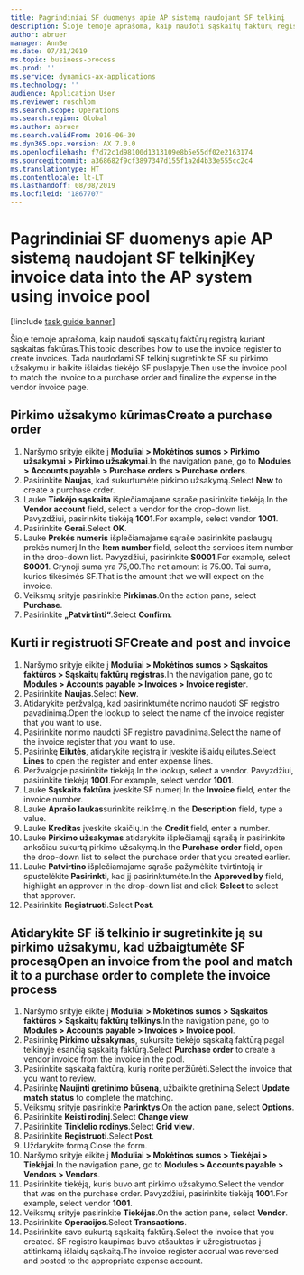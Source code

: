 ```yaml
---
title: Pagrindiniai SF duomenys apie AP sistemą naudojant SF telkinį
description: Šioje temoje aprašoma, kaip naudoti sąskaitų faktūrų registrą kuriant sąskaitas faktūras.
author: abruer
manager: AnnBe
ms.date: 07/31/2019
ms.topic: business-process
ms.prod: ''
ms.service: dynamics-ax-applications
ms.technology: ''
audience: Application User
ms.reviewer: roschlom
ms.search.scope: Operations
ms.search.region: Global
ms.author: abruer
ms.search.validFrom: 2016-06-30
ms.dyn365.ops.version: AX 7.0.0
ms.openlocfilehash: f7d72c1d98100d1313109e8b5e55df02e2163174
ms.sourcegitcommit: a368682f9cf3897347d155f1a2d4b33e555cc2c4
ms.translationtype: HT
ms.contentlocale: lt-LT
ms.lasthandoff: 08/08/2019
ms.locfileid: "1867707"
---
```

# <a name="key-invoice-data-into-the-ap-system-using-invoice-pool"></a><span data-ttu-id="c167b-103">Pagrindiniai SF duomenys apie AP sistemą naudojant SF telkinį</span><span class="sxs-lookup"><span data-stu-id="c167b-103">Key invoice data into the AP system using invoice pool</span></span>

[!include [task guide banner](../../includes/task-guide-banner.md)]

<span data-ttu-id="c167b-104">Šioje temoje aprašoma, kaip naudoti sąskaitų faktūrų registrą kuriant sąskaitas faktūras.</span><span class="sxs-lookup"><span data-stu-id="c167b-104">This topic describes how to use the invoice register to create invoices.</span></span> <span data-ttu-id="c167b-105">Tada naudodami SF telkinį sugretinkite SF su pirkimo užsakymu ir baikite išlaidas tiekėjo SF puslapyje.</span><span class="sxs-lookup"><span data-stu-id="c167b-105">Then use the invoice pool to match the invoice to a purchase order and finalize the expense in the vendor invoice page.</span></span>


## <a name="create-a-purchase-order"></a><span data-ttu-id="c167b-106">Pirkimo užsakymo kūrimas</span><span class="sxs-lookup"><span data-stu-id="c167b-106">Create a purchase order</span></span>
1. <span data-ttu-id="c167b-107">Naršymo srityje eikite į **Moduliai > Mokėtinos sumos > Pirkimo užsakymai > Pirkimo užsakymai**.</span><span class="sxs-lookup"><span data-stu-id="c167b-107">In the navigation pane, go to **Modules > Accounts payable > Purchase orders > Purchase orders**.</span></span>
2. <span data-ttu-id="c167b-108">Pasirinkite **Naujas**, kad sukurtumėte pirkimo užsakymą.</span><span class="sxs-lookup"><span data-stu-id="c167b-108">Select **New** to create a purchase order.</span></span>
3. <span data-ttu-id="c167b-109">Lauke **Tiekėjo sąskaita** išplečiamajame sąraše pasirinkite tiekėją.</span><span class="sxs-lookup"><span data-stu-id="c167b-109">In the **Vendor account** field, select a vendor for the drop-down list.</span></span> <span data-ttu-id="c167b-110">Pavyzdžiui, pasirinkite tiekėją **1001**.</span><span class="sxs-lookup"><span data-stu-id="c167b-110">For example, select vendor **1001**.</span></span>
4. <span data-ttu-id="c167b-111">Pasirinkite **Gerai**.</span><span class="sxs-lookup"><span data-stu-id="c167b-111">Select **OK**.</span></span>
5. <span data-ttu-id="c167b-112">Lauke **Prekės numeris** išplečiamajame sąraše pasirinkite paslaugų prekės numerį.</span><span class="sxs-lookup"><span data-stu-id="c167b-112">In the **Item number** field, select the services item number in the drop-down list.</span></span> <span data-ttu-id="c167b-113">Pavyzdžiui, pasirinkite **S0001**.</span><span class="sxs-lookup"><span data-stu-id="c167b-113">For example, select **S0001**.</span></span> <span data-ttu-id="c167b-114">Grynoji suma yra 75,00.</span><span class="sxs-lookup"><span data-stu-id="c167b-114">The net amount is 75.00.</span></span>  <span data-ttu-id="c167b-115">Tai suma, kurios tikėsimės SF.</span><span class="sxs-lookup"><span data-stu-id="c167b-115">That is the amount that we will expect on the invoice.</span></span>  
6. <span data-ttu-id="c167b-116">Veiksmų srityje pasirinkite **Pirkimas**.</span><span class="sxs-lookup"><span data-stu-id="c167b-116">On the action pane, select **Purchase**.</span></span>
7. <span data-ttu-id="c167b-117">Pasirinkite **„Patvirtinti“**.</span><span class="sxs-lookup"><span data-stu-id="c167b-117">Select **Confirm**.</span></span>

## <a name="create-and-post-and-invoice"></a><span data-ttu-id="c167b-118">Kurti ir registruoti SF</span><span class="sxs-lookup"><span data-stu-id="c167b-118">Create and post and invoice</span></span>
1. <span data-ttu-id="c167b-119">Naršymo srityje eikite į **Moduliai > Mokėtinos sumos > Sąskaitos faktūros > Sąskaitų faktūrų registras**.</span><span class="sxs-lookup"><span data-stu-id="c167b-119">In the navigation pane, go to **Modules > Accounts payable > Invoices > Invoice register**.</span></span>
2. <span data-ttu-id="c167b-120">Pasirinkite **Naujas**.</span><span class="sxs-lookup"><span data-stu-id="c167b-120">Select **New**.</span></span>
3. <span data-ttu-id="c167b-121">Atidarykite peržvalgą, kad pasirinktumėte norimo naudoti SF registro pavadinimą.</span><span class="sxs-lookup"><span data-stu-id="c167b-121">Open the lookup to select the name of the invoice register that you want to use.</span></span>
4. <span data-ttu-id="c167b-122">Pasirinkite norimo naudoti SF registro pavadinimą.</span><span class="sxs-lookup"><span data-stu-id="c167b-122">Select the name of the invoice register that you want to use.</span></span>
5. <span data-ttu-id="c167b-123">Pasirinkę **Eilutės**, atidarykite registrą ir įveskite išlaidų eilutes.</span><span class="sxs-lookup"><span data-stu-id="c167b-123">Select **Lines** to open the register and enter expense lines.</span></span>
6. <span data-ttu-id="c167b-124">Peržvalgoje pasirinkite tiekėją.</span><span class="sxs-lookup"><span data-stu-id="c167b-124">In the lookup, select a vendor.</span></span> <span data-ttu-id="c167b-125">Pavyzdžiui, pasirinkite tiekėją **1001**.</span><span class="sxs-lookup"><span data-stu-id="c167b-125">For example, select vendor **1001**.</span></span>
7. <span data-ttu-id="c167b-126">Lauke **Sąskaita faktūra** įveskite SF numerį.</span><span class="sxs-lookup"><span data-stu-id="c167b-126">In the **Invoice** field, enter the invoice number.</span></span>
8. <span data-ttu-id="c167b-127">Lauke **Aprašo laukas**surinkite reikšmę.</span><span class="sxs-lookup"><span data-stu-id="c167b-127">In the **Description** field, type a value.</span></span>
9. <span data-ttu-id="c167b-128">Lauke **Kreditas** įveskite skaičių.</span><span class="sxs-lookup"><span data-stu-id="c167b-128">In the **Credit** field, enter a number.</span></span>
10. <span data-ttu-id="c167b-129">Lauke **Pirkimo užsakymas** atidarykite išplečiamąjį sąrašą ir pasirinkite anksčiau sukurtą pirkimo užsakymą.</span><span class="sxs-lookup"><span data-stu-id="c167b-129">In the **Purchase order** field, open the drop-down list to select the purchase order that you created earlier.</span></span>
11. <span data-ttu-id="c167b-130">Lauke **Patvirtino** išplečiamajame sąraše pažymėkite tvirtintoją ir spustelėkite **Pasirinkti**, kad jį pasirinktumėte.</span><span class="sxs-lookup"><span data-stu-id="c167b-130">In the **Approved by** field, highlight an approver in the drop-down list and click **Select** to select that approver.</span></span>
12. <span data-ttu-id="c167b-131">Pasirinkite **Registruoti**.</span><span class="sxs-lookup"><span data-stu-id="c167b-131">Select **Post**.</span></span>

## <a name="open-an-invoice-from-the-pool-and-match-it-to-a-purchase-order-to-complete-the-invoice-process"></a><span data-ttu-id="c167b-132">Atidarykite SF iš telkinio ir sugretinkite ją su pirkimo užsakymu, kad užbaigtumėte SF procesą</span><span class="sxs-lookup"><span data-stu-id="c167b-132">Open an invoice from the pool and match it to a purchase order to complete the invoice process</span></span>
1. <span data-ttu-id="c167b-133">Naršymo srityje eikite į **Moduliai > Mokėtinos sumos > Sąskaitos faktūros > Sąskaitų faktūrų telkinys**.</span><span class="sxs-lookup"><span data-stu-id="c167b-133">In the navigation pane, go to **Modules > Accounts payable > Invoices > Invoice pool**.</span></span>
2. <span data-ttu-id="c167b-134">Pasirinkę **Pirkimo užsakymas**, sukursite tiekėjo sąskaitą faktūrą pagal telkinyje esančią sąskaitą faktūrą.</span><span class="sxs-lookup"><span data-stu-id="c167b-134">Select **Purchase order** to create a vendor invoice from the invoice in the pool.</span></span>
3. <span data-ttu-id="c167b-135">Pasirinkite sąskaitą faktūrą, kurią norite peržiūrėti.</span><span class="sxs-lookup"><span data-stu-id="c167b-135">Select the invoice that you want to review.</span></span>
4. <span data-ttu-id="c167b-136">Pasirinkę **Naujinti gretinimo būseną**, užbaikite gretinimą.</span><span class="sxs-lookup"><span data-stu-id="c167b-136">Select **Update match status** to complete the matching.</span></span>
5. <span data-ttu-id="c167b-137">Veiksmų srityje pasirinkite **Parinktys**.</span><span class="sxs-lookup"><span data-stu-id="c167b-137">On the action pane, select **Options**.</span></span>
6. <span data-ttu-id="c167b-138">Pasirinkite **Keisti rodinį**.</span><span class="sxs-lookup"><span data-stu-id="c167b-138">Select **Change view**.</span></span>
7. <span data-ttu-id="c167b-139">Pasirinkite **Tinklelio rodinys**.</span><span class="sxs-lookup"><span data-stu-id="c167b-139">Select **Grid view**.</span></span>
8. <span data-ttu-id="c167b-140">Pasirinkite **Registruoti**.</span><span class="sxs-lookup"><span data-stu-id="c167b-140">Select **Post**.</span></span>
9. <span data-ttu-id="c167b-141">Uždarykite formą.</span><span class="sxs-lookup"><span data-stu-id="c167b-141">Close the form.</span></span>
10. <span data-ttu-id="c167b-142">Naršymo srityje eikite į **Moduliai > Mokėtinos sumos > Tiekėjai > Tiekėjai**.</span><span class="sxs-lookup"><span data-stu-id="c167b-142">In the navigation pane, go to **Modules > Accounts payable > Vendors > Vendors**.</span></span>
11. <span data-ttu-id="c167b-143">Pasirinkite tiekėją, kuris buvo ant pirkimo užsakymo.</span><span class="sxs-lookup"><span data-stu-id="c167b-143">Select the vendor that was on the purchase order.</span></span> <span data-ttu-id="c167b-144">Pavyzdžiui, pasirinkite tiekėją **1001**.</span><span class="sxs-lookup"><span data-stu-id="c167b-144">For example, select vendor **1001**.</span></span>
12. <span data-ttu-id="c167b-145">Veiksmų srityje pasirinkite **Tiekėjas**.</span><span class="sxs-lookup"><span data-stu-id="c167b-145">On the action pane, select **Vendor**.</span></span>
13. <span data-ttu-id="c167b-146">Pasirinkite **Operacijos**.</span><span class="sxs-lookup"><span data-stu-id="c167b-146">Select **Transactions**.</span></span>
14. <span data-ttu-id="c167b-147">Pasirinkite savo sukurtą sąskaitą faktūrą.</span><span class="sxs-lookup"><span data-stu-id="c167b-147">Select the invoice that you created.</span></span> <span data-ttu-id="c167b-148">SF registro kaupimas buvo atšauktas ir užregistruotas į atitinkamą išlaidų sąskaitą.</span><span class="sxs-lookup"><span data-stu-id="c167b-148">The invoice register accrual was reversed and posted to the appropriate expense account.</span></span>  

